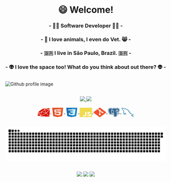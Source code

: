 
##### <div class="row">
# <div align="center"> 😄 Welcome!</div>
### <div align="center">- 👨‍💻 Software Developer 👨‍💻 -</div>
### <div align="center">- 🐶 I love animals, I even do Vet. 😸 -</div>
### <div align="center">- 🇧🇷 I live in São Paulo, Brazil. 🇧🇷 -</div>
### <div align="center">- 👽 I love the space too! What do you think about out there? 👽 -</div>
  
##  
  
  <img src="https://images.unsplash.com/photo-1592071666760-421c34665779?ixid=MnwxMjA3fDB8MHxwaG90by1wYWdlfHx8fGVufDB8fHx8&ixlib=rb-1.2.1&auto=format&fit=crop&w=1664&q=80" alt="Github profile image" height="300" width="1000">
</div>

##

<div align="center">
  <a href="https://github.com/rafaballerini">
  <img height="165em" src="https://github-readme-stats.vercel.app/api?username=PhTrias&show_icons=true&theme=algolia&include_all_commits=true&count_private=true"/>
  <img height="165em" src="https://github-readme-stats.vercel.app/api/top-langs/?username=PhTrias&layout=compact&langs_count=7&theme=algolia"/>
</div>
<div align="center" style="display: inline_block, height: 100px"><br>
  <img margim="30em" align="center" alt="PH-Ruby" height="30" width="40" src="https://raw.githubusercontent.com/devicons/devicon/master/icons/ruby/ruby-plain.svg">
  <img align="center" alt="PH-HTML" height="30" width="40" src="https://raw.githubusercontent.com/devicons/devicon/master/icons/html5/html5-original.svg">
  <img align="center" alt="PH-CSS" height="30" width="40" src="https://raw.githubusercontent.com/devicons/devicon/master/icons/css3/css3-original.svg">
  <img align="center" alt="PH-Js" height="30" width="40" src="https://raw.githubusercontent.com/devicons/devicon/master/icons/javascript/javascript-plain.svg">
  <img align="center" alt="PH-Git" height="30" width="40" src="https://raw.githubusercontent.com/devicons/devicon/master/icons/git/git-plain.svg">
  <img align="center" alt="PH-postgre" height="30" width="40" src="https://raw.githubusercontent.com/devicons/devicon/master/icons/postgresql/postgresql-plain.svg">
  <img align="center" alt="PH-mysql" height="30" width="40" src="https://raw.githubusercontent.com/devicons/devicon/master/icons/mysql/mysql-plain.svg">
</div>
  
  ##
  ![Snake animation](https://github.com/PhTrias/PhTrias/blob/output/github-contribution-grid-snake.svg)
  ##
 
<div align="center"> 
  <a href="https://www.instagram.com/phtrias/" target="_blank"><img src="https://img.shields.io/badge/-Instagram-%23E4405F?style=for-the-badge&logo=instagram&logoColor=white" target="_blank"></a>
  <a href = "mailto:phtrias@gmail.com"><img src="https://img.shields.io/badge/-Gmail-%23333?style=for-the-badge&logo=gmail&logoColor=white" target="_blank"></a>
  <a href="https://www.linkedin.com/in/pedro-henrique-trias-751549199/" target="_blank"><img src="https://img.shields.io/badge/-LinkedIn-%230077B5?style=for-the-badge&logo=linkedin&logoColor=white" target="_blank"></a> 
</div>
